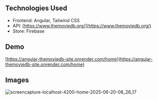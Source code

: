 ## Technologies Used

* Frontend: Angular, Tailwind CSS
* API: [https://www.themoviedb.org/](https://www.themoviedb.org/)
* Store: Firebase
  
## Demo

[https://angular-themoviedb-site.onrender.com/home](https://angular-themoviedb-site.onrender.com/home)

## Images

![screencapture-localhost-4200-home-2025-06-20-08_26_17](https://github.com/user-attachments/assets/d58ef4eb-9247-4da9-b4be-ce3b93686b2e)


